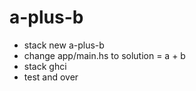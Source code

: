 # a-plus-b
- stack new a-plus-b
- change app/main.hs to solution = a + b
- stack ghci
- test and over
